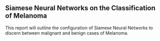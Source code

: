 ## Siamese Neural Networks on the Classification of Melanoma

This report will outline the configuration of Siamese Neural Networks to discern between malignant and benign cases of Melanoma. 